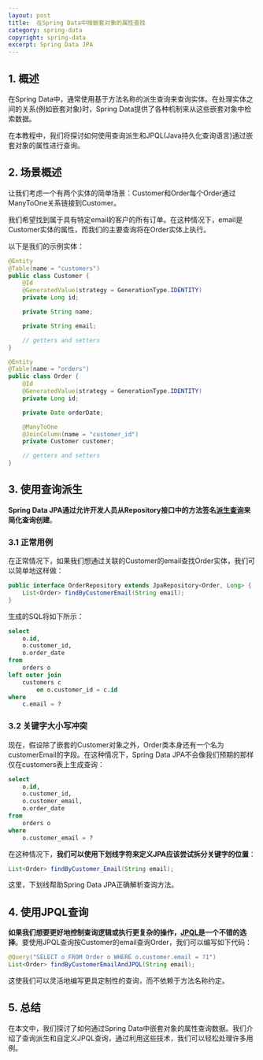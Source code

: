 ```yaml
---
layout: post
title:  在Spring Data中按嵌套对象的属性查找
category: spring-data
copyright: spring-data
excerpt: Spring Data JPA
---
```


## 1. 概述

在Spring Data中，通常使用基于方法名称的派生查询来查询实体。在处理实体之间的关系(例如嵌套对象)时，Spring Data提供了各种机制来从这些嵌套对象中检索数据。

在本教程中，我们将探讨如何使用查询派生和JPQL(Java持久化查询语言)通过嵌套对象的属性进行查询。

## 2. 场景概述

让我们考虑一个有两个实体的简单场景：Customer和Order每个Order通过ManyToOne关系链接到Customer。

我们希望找到属于具有特定email的客户的所有订单。在这种情况下，email是Customer实体的属性，而我们的主要查询将在Order实体上执行。

以下是我们的示例实体：

```java
@Entity
@Table(name = "customers")
public class Customer {
    @Id
    @GeneratedValue(strategy = GenerationType.IDENTITY)
    private Long id;

    private String name;

    private String email;

    // getters and setters
}

@Entity
@Table(name = "orders")
public class Order {
    @Id
    @GeneratedValue(strategy = GenerationType.IDENTITY)
    private Long id;

    private Date orderDate;

    @ManyToOne
    @JoinColumn(name = "customer_id")
    private Customer customer;

    // getters and setters
}
```

## 3. 使用查询派生

**Spring Data JPA通过允许开发人员从Repository接口中的方法签名[派生查询](https://www.baeldung.com/spring-data-derived-queries)来简化查询创建**。

### 3.1 正常用例

在正常情况下，如果我们想通过关联的Customer的email查找Order实体，我们可以简单地这样做：

```java
public interface OrderRepository extends JpaRepository<Order, Long> {
    List<Order> findByCustomerEmail(String email);
}
```

生成的SQL将如下所示：

```sql
select
    o.id,
    o.customer_id,
    o.order_date
from
    orders o
left outer join
    customers c
        on o.customer_id = c.id
where
    c.email = ?
```

### 3.2 关键字大小写冲突

现在，假设除了嵌套的Customer对象之外，Order类本身还有一个名为customerEmail的字段。在这种情况下，Spring Data JPA不会像我们预期的那样仅在customers表上生成查询：

```sql
select
    o.id,
    o.customer_id,
    o.customer_email,
    o.order_date
from
    orders o
where
    o.customer_email = ?
```

在这种情况下，**我们可以使用下划线字符来定义JPA应该尝试拆分关键字的位置**：

```java
List<Order> findByCustomer_Email(String email);
```

这里，下划线帮助Spring Data JPA正确解析查询方法。

## 4. 使用JPQL查询

**如果我们想要更好地控制查询逻辑或执行更复杂的操作，[JPQL](https://www.baeldung.com/jpql-hql-criteria-query)是一个不错的选择**。要使用JPQL查询按Customer的email查询Order，我们可以编写如下代码：

```java
@Query("SELECT o FROM Order o WHERE o.customer.email = ?1")
List<Order> findByCustomerEmailAndJPQL(String email);
```

这使我们可以灵活地编写更具定制性的查询，而不依赖于方法名称约定。

## 5. 总结

在本文中，我们探讨了如何通过Spring Data中嵌套对象的属性查询数据。我们介绍了查询派生和自定义JPQL查询，通过利用这些技术，我们可以轻松处理许多用例。